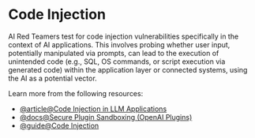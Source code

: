 # Code Injection

AI Red Teamers test for code injection vulnerabilities specifically in the context of AI applications. This involves probing whether user input, potentially manipulated via prompts, can lead to the execution of unintended code (e.g., SQL, OS commands, or script execution via generated code) within the application layer or connected systems, using the AI as a potential vector.

Learn more from the following resources:

- [@article@Code Injection in LLM Applications](https://neuraltrust.ai/blog/code-injection-in-llms)
- [@docs@Secure Plugin Sandboxing (OpenAI Plugins)](https://platform.openai.com/docs/plugins/production/security-requirements)
- [@guide@Code Injection](https://owasp.org/www-community/attacks/Code_Injection)
